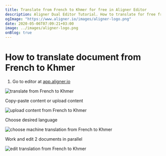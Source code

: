 ```yaml
---
title: Translate from French to Khmer for free in Aligner Editor
description: Aligner Dual Editor Tutorial. How to translate for free from French to Khmer. Aligner is multilingual document management platform. 
ogImage: "https://www.aligner.io/images/aligner-logo.png"
date: 2020-05-06T07:09:21+03:00
image: ../images/aligner-logo.png
onBlog: true
---
```


# How to translate document from French to Khmer

1. Go to editor at [app.aligner.io](https://app.aligner.io "Aligner App web page")

![translate from French to Khmer](../aligner-blank-editor.png "translate from French to Khmer")

Copy-paste content or upload content

![upload content from French to Khmer](../aligner-uploaded-document.png "upload content from French to Khmer")

Choose desired language

![choose machine translation from French to Khmer](../aligner-language-dropdown.png "choose machine translation from French to Khmer")

Work and edit 2 documents in parallel

![edit translation from French to Khmer](../aligner-double-sitded-editor.png "edit translation from French to Khmer")

